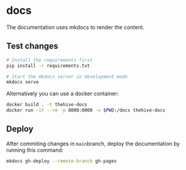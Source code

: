 # docs

The documentation uses mkdocs to render the content.

## Test changes

```bash
# Install the requirements first
pip install -r requirements.txt

# Start the mkdocs server in development mode
mkdocs serve
```

Alternatively you can use a docker container:

```bash
docker build . -t thehive-docs
docker run -it --rm -p 8000:8000 -v $PWD:/docs thehive-docs
```

## Deploy

After commiting changes in `main`branch, deploy the documentation by running this command: 

```bash
mkdocs gh-deploy --remote-branch gh-pages
```
